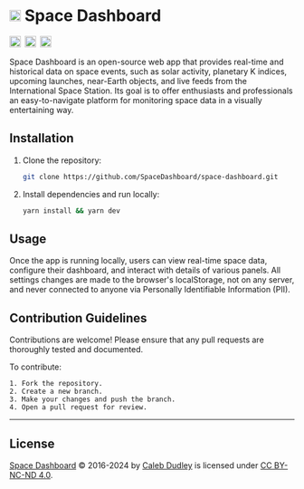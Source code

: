 # <img src="https://spacedashboard.com/img/space-dashboard.svg" alt="Space Dashboard logo" style="height: 20px; width: 20px;"> Space Dashboard

<a href="https://status.spacedashboard.com/" style="text-decoration: none;">
  <img src="https://img.shields.io/uptimerobot/ratio/m778287473-60757b71bd53bc72bf571e43" alt="Uptime Robot ratio (30 days)" style="height: 20px; margin-right: 3px;">
</a>
<a href="https://ko-fi.com/spacedashboard" style="text-decoration: none;">
  <img src="https://img.shields.io/badge/Ko--fi-3c5e3a?style=flat&logo=ko-fi&logoColor=white" alt="Ko-Fi" style="height: 20px; margin-right: 3px;">
</a>
<a href="https://creativecommons.org/licenses/by-nc-nd/4.0/" style="text-decoration: none;">
  <img src="https://img.shields.io/badge/License-CC%20BY--NC--ND%204.0-lightgrey.svg" alt="Ko-Fi" style="height: 20px; margin-right: 3px;">
</a>

Space Dashboard is an open-source web app that provides real-time and historical data on space events, such as solar activity, planetary K indices, upcoming launches, near-Earth objects, and live feeds from the International Space Station. Its goal is to offer enthusiasts and professionals an easy-to-navigate platform for monitoring space data in a visually entertaining way.

## Installation

1. Clone the repository:
   ```bash
   git clone https://github.com/SpaceDashboard/space-dashboard.git
   ```
2. Install dependencies and run locally:
   ```bash
   yarn install && yarn dev
   ```

## Usage

Once the app is running locally, users can view real-time space data, configure their dashboard, and interact with details of various panels. All settings changes are made to the browser's localStorage, not on any server, and never connected to anyone via Personally Identifiable Information (PII).

## Contribution Guidelines

Contributions are welcome! Please ensure that any pull requests are thoroughly tested and documented.

To contribute:

	1. Fork the repository.
	2. Create a new branch.
	3. Make your changes and push the branch.
	4. Open a pull request for review.

---

## License

[Space Dashboard](https://calebdudleydesign.com) &copy; 2016-2024 by [Caleb Dudley](https://calebdudleydesign.com) is licensed under [CC BY-NC-ND 4.0](https://creativecommons.org/licenses/by-nc-nd/4.0/).

